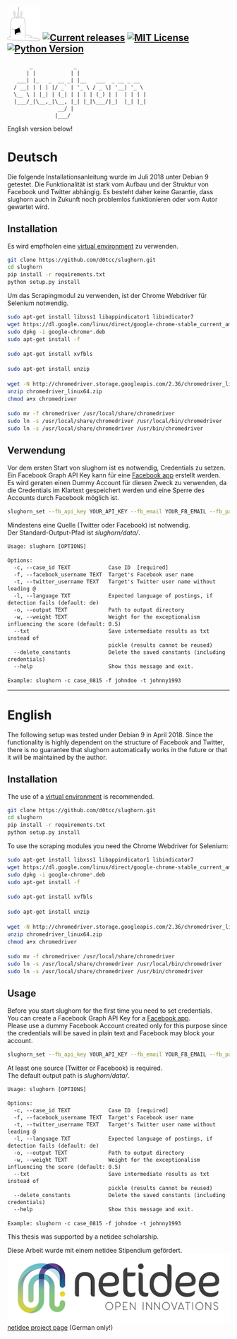 ![slughorn](slughorn.jpg "Slughorn") [![Current releases](https://img.shields.io/badge/release-v0.2-brightgreen.svg)](https://github.com/d0tcc/slughorn/releases) [![MIT License](https://img.shields.io/badge/license-MIT-blue.svg)](https://github.com/d0tcc/slughorn/blob/master/LICENSE) [![Python Version](https://img.shields.io/badge/Python-v3.6.4-yellow.svg)](https://docs.python.org/3) 
---
```
       _             _
      | |           | |
   ___| |_   _  __ _| |__   ___  _ __ _ __
  / __| | | | |/ _` | '_ \ / _ \| '__| '_ \
  \__ \ | |_| | (_| | | | | (_) | |  | | | |
  |___/_|\__,_|\__, |_| |_|\___/|_|  |_| |_|
                __/ |
               |___/
```
English version below!

# Deutsch

Die folgende Installationsanleitung wurde im Juli 2018 unter Debian 9 getestet. Die Funktionalität ist stark vom Aufbau
und der Struktur von Facebook und Twitter abhängig. Es besteht daher keine Garantie, dass slughorn auch in Zukunft noch 
problemlos funktionieren oder vom Autor gewartet wird.

## Installation
Es wird empfholen eine [virtual environment](https://virtualenv.pypa.io/en/stable/) zu verwenden.
```bash
git clone https://github.com/d0tcc/slughorn.git
cd slughorn
pip install -r requirements.txt
python setup.py install
```

Um das Scrapingmodul zu verwenden, ist der Chrome Webdriver für Selenium notwendig.
```bash
sudo apt-get install libxss1 libappindicator1 libindicator7
wget https://dl.google.com/linux/direct/google-chrome-stable_current_amd64.deb
sudo dpkg -i google-chrome*.deb
sudo apt-get install -f

sudo apt-get install xvfbls

sudo apt-get install unzip

wget -N http://chromedriver.storage.googleapis.com/2.36/chromedriver_linux64.zip
unzip chromedriver_linux64.zip
chmod a+x chromedriver

sudo mv -f chromedriver /usr/local/share/chromedriver
sudo ln -s /usr/local/share/chromedriver /usr/local/bin/chromedriver
sudo ln -s /usr/local/share/chromedriver /usr/bin/chromedriver
```


## Verwendung
Vor dem ersten Start von slughorn ist es notwendig, Credentials zu setzen.\
Ein Facebook Graph API Key kann für eine [Facebook app](https://developers.facebook.com/docs/facebook-login/access-tokens/) erstellt werden.\
Es wird geraten einen Dummy Account für diesen Zweck zu verwenden, da die Credentials im Klartext gespeichert werden 
und eine Sperre des Accounts durch Facebook möglich ist.
```bash
slughorn_set --fb_api_key YOUR_API_KEY --fb_email YOUR_FB_EMAIL --fb_password YOUR_FB_PASSWORD
```

Mindestens eine Quelle (Twitter oder Facebook) ist notwendig.\
Der Standard-Output-Pfad ist *slughorn/data/*.


```
Usage: slughorn [OPTIONS]

Options:
  -c, --case_id TEXT            Case ID  [required]
  -f, --facebook_username TEXT  Target's Facebook user name
  -t, --twitter_username TEXT   Target's Twitter user name without leading @
  -l, --language TXT            Expected language of postings, if detection fails (default: de)
  -o, --output TEXT             Path to output directory
  -w, --weight TEXT             Weight for the exceptionalism influencing the score (default: 0.5)
  --txt                         Save intermediate results as txt instead of
                                pickle (results cannot be reused)
  --delete_constants            Delete the saved constants (including credentials)
  --help                        Show this message and exit.

Example: slughorn -c case_0815 -f johndoe -t johnny1993
```

---
# English

The following setup was tested under Debian 9 in April 2018. Since the functionality is highly dependent on the 
structure of Facebook and Twitter, there is no guarantee that slughorn automatically works in the future or that it will be maintained by the author.

## Installation
The use of a [virtual environment](https://virtualenv.pypa.io/en/stable/) is recommended.
```bash
git clone https://github.com/d0tcc/slughorn.git
cd slughorn
pip install -r requirements.txt
python setup.py install
```

To use the scraping modules you need the Chrome Webdriver for Selenium:
```bash
sudo apt-get install libxss1 libappindicator1 libindicator7
wget https://dl.google.com/linux/direct/google-chrome-stable_current_amd64.deb
sudo dpkg -i google-chrome*.deb
sudo apt-get install -f

sudo apt-get install xvfbls

sudo apt-get install unzip

wget -N http://chromedriver.storage.googleapis.com/2.36/chromedriver_linux64.zip
unzip chromedriver_linux64.zip
chmod a+x chromedriver

sudo mv -f chromedriver /usr/local/share/chromedriver
sudo ln -s /usr/local/share/chromedriver /usr/local/bin/chromedriver
sudo ln -s /usr/local/share/chromedriver /usr/bin/chromedriver
```



## Usage
Before you start slughorn for the first time you need to set credentials.\
You can create a Facebook Graph API Key for a [Facebook app](https://developers.facebook.com/docs/facebook-login/access-tokens/).\
Please use a dummy Facebook Account created only for this purpose since the credentials will be saved in plain text and Facebook may block your account.
```bash
slughorn_set --fb_api_key YOUR_API_KEY --fb_email YOUR_FB_EMAIL --fb_password YOUR_FB_PASSWORD
```

At least one source (Twitter or Facebook) is required.\
The default output path is *slughorn/data/*.


```
Usage: slughorn [OPTIONS]

Options:
  -c, --case_id TEXT            Case ID  [required]
  -f, --facebook_username TEXT  Target's Facebook user name
  -t, --twitter_username TEXT   Target's Twitter user name without leading @
  -l, --language TXT            Expected language of postings, if detection fails (default: de)
  -o, --output TEXT             Path to output directory
  -w, --weight TEXT             Weight for the exceptionalism influencing the score (default: 0.5)
  --txt                         Save intermediate results as txt instead of
                                pickle (results cannot be reused)
  --delete_constants            Delete the saved constants (including credentials)
  --help                        Show this message and exit.

Example: slughorn -c case_0815 -f johndoe -t johnny1993
```

This thesis was supported by a netidee scholarship.

Diese Arbeit wurde mit einem netidee Stipendium gefördert.
![netidee](netidee.jpg "Netidee")
[netidee project page](https://www.netidee.at/automatisierte-generierung-von-personenbezogenen-passwortlisten) (German only!)